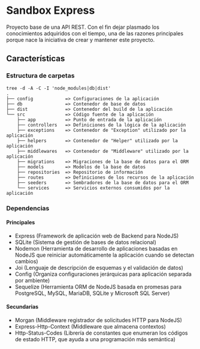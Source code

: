 # Sandbox Express

Proyecto base de una API REST. Con el fin dejar plasmado los conocimientos adquiridos con el tiempo, una de las razones principales porque nace la iniciativa de crear y mantener este proyecto.

## Características

### Estructura de carpetas

```
tree -d -A -C -I 'node_modules|db|dist'
.
├── config            => Configuraciones de la aplicación
├── db                => Contenedor de base de datos
├── dist              => Contenedor del build de la aplicación
└── src               => Código fuente de la aplicación
    ├── app           => Punto de entrada de la aplicación
    ├── controllers   => Definiciones de la lógica de la aplicación
    ├── exceptions    => Contenedor de "Exception" utilizado por la aplicación
    ├── helpers       => Contenedor de "Helper" utilizado por la aplicación
    ├── middlewares   => Contenedor de "Middleware" utilizado por la aplicación
    ├── migrations    => Migraciones de la base de datos para el ORM
    ├── models        => Modelos de la base de datos
    ├── repositories  => Repositorio de información
    ├── routes        => Definiciones de los recursos de la aplicación
    ├── seeders       => Sembradores de la base de datos para el ORM
    └── services      => Servicios externos consumidos por la aplicación
```

### Dependencias

#### Principales

- Express (Framework de aplicación web de Backend para NodeJS)
- SQLite (Sistema de gestión de bases de datos relacional)
- Nodemon (Herramienta de desarrollo de aplicaciones basadas en NodeJS que reiniciar automáticamente la aplicación cuando se detectan cambios)
- Joi (Lenguaje de descripción de esquemas y el validación de datos)
- Config (Organiza configuraciones jerárquicas para aplicación separada por ambiente)
- Sequelize (Herramienta ORM de NodeJS basada en promesas para PostgreSQL, MySQL, MariaDB, SQLite y Microsoft SQL Server)

#### Secundarias

- Morgan (Middleware registrador de solicitudes HTTP para NodeJS)
- Express-Http-Context (Middleware que almacena contextos)
- Http-Status-Codes (Librería de constantes que enumeran los códigos de estado HTTP, que ayuda a una programación más semántica)
